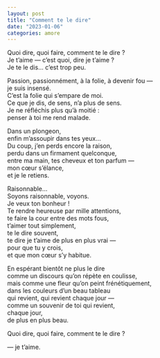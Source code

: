 ```yaml
---
layout: post
title: "Comment te le dire"
date: "2023-01-06"
categories: amore
---
```


Quoi dire, quoi faire, comment te le dire ?  
Je t’aime — c’est quoi, dire je t’aime ?  
Je te le dis… c’est trop peu.  

Passion, passionnément, à la folie, à devenir fou —  
je suis insensé.  
C’est la folie qui s’empare de moi.  
Ce que je dis, de sens, n’a plus de sens.  
Je ne réfléchis plus qu’à moitié :  
penser à toi me rend malade.  

Dans un plongeon,  
enfin m’assoupir dans tes yeux…  
Du coup, j’en perds encore la raison,  
perdu dans un firmament quelconque,  
entre ma main, tes cheveux et ton parfum —  
mon cœur s’élance,  
et je le retiens.  

Raisonnable…  
Soyons raisonnable, voyons.  
Je veux ton bonheur !  
Te rendre heureuse par mille attentions,  
te faire la cour entre des mots fous,  
t’aimer tout simplement,  
te le dire souvent,  
te dire je t’aime de plus en plus vrai —  
pour que tu y crois,  
et que mon cœur s’y habitue.  

En espérant bientôt ne plus le dire  
comme un discours qu’on répète en coulisse,  
mais comme une fleur qu’on peint frénétiquement,  
dans les couleurs d’un beau tableau  
qui revient, qui revient chaque jour —  
comme un souvenir de toi qui revient,  
chaque jour,  
de plus en plus beau.  

Quoi dire, quoi faire, comment te le dire ?  

— je t’aime.
